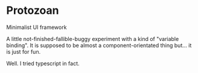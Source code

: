 # Protozoan
Minimalist UI framework

A little not-finished-fallible-buggy experiment with a kind of "variable binding".
It is supposed to be almost a component-orientated thing but... it is just for fun.

Well. I tried typescript in fact.
